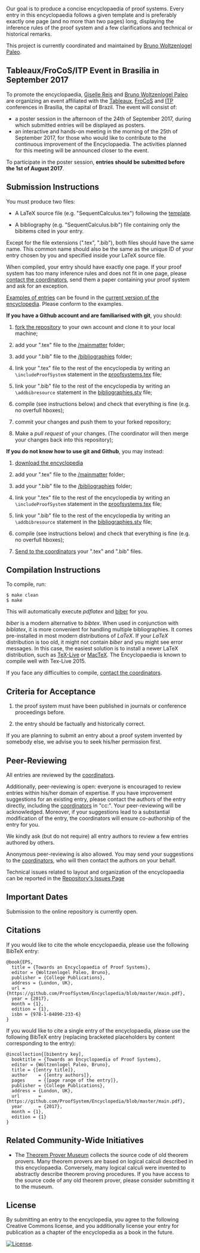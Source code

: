 Our goal is to produce a concise
encyclopaedia of proof systems. Every entry in this encyclopaedia
follows a given template and is preferably exactly one page (and no more than two pages) long,
displaying the inference rules of the proof system and a few
clarifications and technical or historical remarks.

This project is currently coordinated and maintained by [Bruno Woltzenlogel Paleo](http://paleo.woltzenlogel.org).


Tableaux/FroCoS/ITP Event in Brasilia in September 2017
-------------------------------------------------------

To promote the encyclopaedia, [Giselle Reis](http://www.gisellereis.com) and [Bruno Woltzenlogel Paleo](http://paleo.woltzenlogel.org) are organizing an event affiliated with the [Tableaux](http://tableaux2017.cic.unb.br), [FroCoS](http://frocos2017.cic.unb.br/) and [ITP](http://itp2017.cic.unb.br/) conferences in Brasilia, the capital of Brazil. The event will consist of:

* a poster session in the afternoon of the 24th of September 2017, during which submitted entries will be displayed as posters.
* an interactive and hands-on meeting in the morning of the 25th of September 2017, for those who would like to contribute to the continuous improvement of the Encyclopaedia. The activities planned for this meeting will be announced closer to the event.

To participate in the poster session, **entries should be submitted before the 1st of August 2017**.


Submission Instructions
-----------------------

You must produce two files:

* A LaTeX source file (e.g. "SequentCalculus.tex") following the [template](https://github.com/ProofSystem/Encyclopedia/blob/master/Source/Template.tex). 

* A bibliography (e.g. "SequentCalculus.bib") file containing only the bibitems cited in your entry.

Except for the file extensions (".tex", ".bib"), both files should have the same name. This common name should also be the same as the unique ID of your entry chosen by you and specified inside your LaTeX source file.

When compiled, your entry should have exactly one page. If your proof system has too many inference rules and does not fit in one page, please [contact the coordinators](mailto:eps-coordinators@googlegroups.com), send them a paper containing your proof system and ask for an exception.

[Examples of entries](https://github.com/ProofSystem/Encyclopedia/tree/master/Source/mainmatter) can be found in the [current version of the encyclopedia](https://github.com/ProofSystem/Encyclopedia/blob/master/main.pdf?raw=true).
Please conform to the examples.


**If you have a Github account and are familiarised with git**, you should:

1. [fork the repository](https://github.com/ProofSystem/Encyclopedia/fork) to your own account and clone it to your local machine;

2. add your ".tex" file to the [/mainmatter](https://github.com/ProofSystem/Encyclopedia/blob/master/Source/mainmatter) folder;

3. add your ".bib" file to the [/bibliographies](https://github.com/ProofSystem/Encyclopedia/blob/master/Source/bibliographies) folder;

4. link your ".tex" file to the rest of the encyclopedia by writing an ```\includeProofSystem``` statement in the [proofsystems.tex](https://github.com/ProofSystem/Encyclopedia/blob/master/Source/proofsystems.tex) file;

5. link your ".bib" file to the rest of the encyclopedia by writing an ```\addbibresource``` statement in the [bibliographies.sty](https://github.com/ProofSystem/Encyclopedia/blob/master/Source/bibliographies.sty) file;

6. compile (see instructions below) and check that everything is fine (e.g. no overfull hboxes);

7. commit your changes and push them to your forked repository;

8. Make a *pull request* of your changes. (The coordinator will then merge your changes back into this repository); 


**If you do not know how to use git and Github**, you may instead:

1. [download the encyclopedia](https://github.com/ProofSystem/Encyclopedia/zipball/master)

2. add your ".tex" file to the [/mainmatter](https://github.com/ProofSystem/Encyclopedia/blob/master/Source/mainmatter) folder;

3. add your ".bib" file to the [/bibliographies](https://github.com/ProofSystem/Encyclopedia/blob/master/Source/bibliographies) folder;

4. link your ".tex" file to the rest of the encyclopedia by writing an ```\includeProofSystem``` statement in the [proofsystems.tex](https://github.com/ProofSystem/Encyclopedia/blob/master/Source/proofsystems.tex) file;

5. link your ".bib" file to the rest of the encyclopedia by writing an ```\addbibresource``` statement in the [bibliographies.sty](https://github.com/ProofSystem/Encyclopedia/blob/master/Source/bibliographies.sty) file;

6. compile (see instructions below) and check that everything is fine (e.g. no overfull hboxes);

7. [Send to the coordinators](mailto:eps-coordinators@googlegroups.com) your ".tex" and ".bib" files. 


Compilation Instructions
------------------------

To compile, run:

```
$ make clean
$ make
```

This will automatically execute *pdflatex* and [biber](http://biblatex-biber.sourceforge.net) for you. 

*biber* is a modern alternative to *bibtex*. When used in conjunction with *biblatex*, it is more convenient for handling multiple bibliographies. It comes pre-installed in most modern distributions of *LaTeX*. If your *LaTeX* distribution is too old, it might not contain *biber* and you might see error messages. In this case, the easiest solution is to install a newer LaTeX distribution, such as [TeX-Live](https://www.tug.org/texlive/) or [MacTeX](https://www.tug.org/mactex/). The Encyclopaedia is known to compile well with Tex-Live 2015.

If you face any difficulties to compile, [contact the coordinators](mailto:eps-coordinators@googlegroups.com).


Criteria for Acceptance
-----------------------

1. the proof system must have been published in journals or conference proceedings before.

2. the entry should be factually and historically correct.

If you are planning to submit an entry about a proof system invented by somebody else, we advise you to seek his/her permission first.


Peer-Reviewing
--------------

All entries are reviewed by the [coordinators](mailto:eps-coordinators@googlegroups.com).

Additionally, peer-reviewing is open: everyone is encouraged to review entries within his/her domain of expertise. If you have improvement suggestions for an existing entry, please contact the authors of the entry directly, including the [coordinators](mailto:eps-coordinators@googlegroups.com) in "cc:". Your peer-reviewing will be acknowledged. Moreover, if your suggestions lead to a substantial modification of the entry, the coordinators will ensure co-authorship of the entry for you.

We kindly ask (but do not require) all entry authors to review a few entries authored by others.

Anonymous peer-reviewing is also allowed. You may send your suggestions to the [coordinators](mailto:eps-coordinators@googlegroups.com), who will then contact the authors on your behalf.

Technical issues related to layout and organization of the encyclopaedia can be reported in the [Repository's Issues Page](https://github.com/ProofSystem/Encyclopedia/issues)

Important Dates
---------------

Submission to the online repository is currently open. 


Citations
---------

If you would like to cite the whole encyclopaedia, please use the following BibTeX entry:

    @book{EPS,
      title = {Towards an Encyclopaedia of Proof Systems},   
      editor = {Woltzenlogel Paleo, Bruno}, 
      publisher = {College Publications}, 
      address = {London, UK},
      url = {https://github.com/ProofSystem/Encyclopedia/blob/master/main.pdf},
      year = {2017},
      month = {1},
      edition = {1},
      isbn = {978-1-84890-233-6}
    }

If you would like to cite a single entry of the encyclopaedia, please use the following BibTeX entry (replacing bracketed placeholders by content corresponding to the entry):

    @incollection{[bibentry key],
      booktitle = {Towards an Encyclopaedia of Proof Systems},
      editor = {Woltzenlogel Paleo, Bruno},
      title = {[entry title]},
      author    = {[entry authors]},
      pages     = {[page range of the entry]}, 
      publisher = {College Publications}, 
      address = {London, UK},
      url       = {https://github.com/ProofSystem/Encyclopedia/blob/master/main.pdf},
      year      = {2017},
      month = {1},
      edition = {1}
    }


Related Community-Wide Initiatives
----------------------------------

* The [Theorem Prover Museum](https://theoremprover-museum.github.io) collects the source code of old theorem provers. Many theorem provers are based on logical calculi described in this encyclopaedia. Conversely, many logical calculi were invented to abstractly describe theorem proving procedures. If you have access to the source code of any old theorem prover, please consider submitting it to the museum.

License
-------

By submitting an entry to the encyclopedia, you agree to the following Creative Commons license, and you additionally license your entry for publication as a chapter of the encyclopedia as a book in the future.

[![License](http://i.creativecommons.org/l/by-nc-sa/3.0/88x31.png)](http://creativecommons.org/licenses/by-nc-sa/3.0/deed.en_US).


